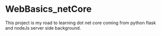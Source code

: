 # WebBasics_netCore
This project is my road to learning dot net core coming from python flask and nodeJs server side background.
